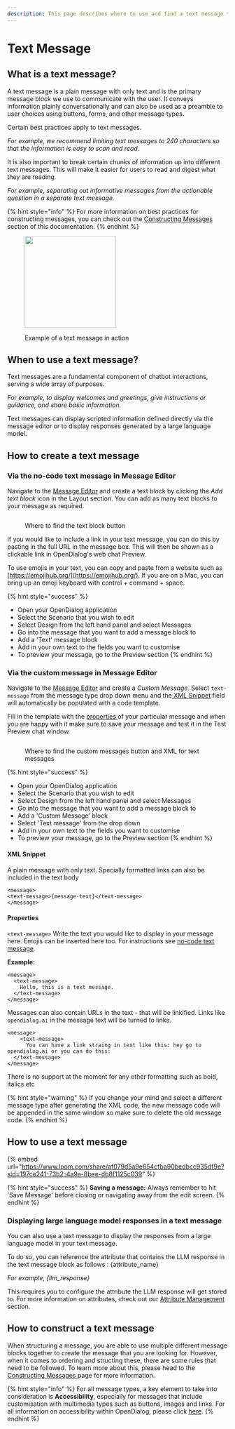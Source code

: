 ```yaml
---
description: This page describes where to use and find a text message type
---
```


# Text Message

## What is a text message?

A text message is a plain message with only text and is the primary message block we use to communicate with the user. It conveys information plainly conversationally and can also be used as a preamble to user choices using buttons, forms, and other message types. &#x20;

Certain best practices apply to text messages.&#x20;

_For example, we recommend limiting text messages to 240 characters so that the information is easy to scan and read._

It is also important to break certain chunks of information up into different text messages. This will make it easier for users to read and digest what they are reading.&#x20;

_For example, separating out informative messages from the actionable question in a separate text message._

{% hint style="info" %}
For more information on best practices for constructing messages, you can check out the [Constructing Messages ](../constructing-messages.md)section of this documentation.
{% endhint %}

<figure><img src="../../../../.gitbook/assets/Screenshot 2024-06-04 at 10.14.39.png" alt="" width="209"><figcaption><p>Example of a text message in action</p></figcaption></figure>

## When to use a text message?

Text messages are a fundamental component of chatbot interactions, serving a wide array of purposes.&#x20;

_For example, to display welcomes and greetings, give instructions or guidance, and share basic information._

Text messages can display scripted information defined directly via the message editor or to display responses generated by a large language model.&#x20;

## How to create a text message

### Via the no-code text message in Message Editor

Navigate to the [Message Editor](../message-editor.md) and create a text block by clicking the _Add text block_ icon in the Layout section. You can add as many text blocks to your message as required.&#x20;

<figure><img src="../../../../.gitbook/assets/Group 2 (2).png" alt=""><figcaption><p>Where to find the text block button </p></figcaption></figure>

If you would like to include a link in your text message, you can do this by pasting in the full URL in the message box. This will then be shown as a clickable link in OpenDialog's web chat Preview.

To use emojis in your text, you can copy and paste from a website such as [https://emojihub.org/](https://emojihub.org/). If you are on a Mac, you can bring up an emoji keyboard with control + command + space.

{% hint style="success" %}
* Open your OpenDialog application
* Select the Scenario that you wish to edit
* Select Design from the left hand panel and select Messages
* Go into the message that you want to add a message block to
* Add a 'Text' message block
* Add in your own text to the fields you want to customise
* To preview your message, go to the Preview section
{% endhint %}

### Via the custom message in Message Editor

Navigate to the [Message Editor](../message-editor.md) and create a _Custom Message._ Select `text-message` from the message type drop down menu and the[ XML Snippet](text-message.md#xml-snippet) field will automatically be populated with a code template.

Fill in the template with the [properties ](text-message.md#properties)of your particular message and when you are happy with it make sure to save your message and test it in the Test Preview chat window.&#x20;

<figure><img src="../../../../.gitbook/assets/Group 3 (1).png" alt=""><figcaption><p>Where to find the custom messages button and XML for text messages</p></figcaption></figure>

{% hint style="success" %}
* Open your OpenDialog application
* Select the Scenario that you wish to edit
* Select Design from the left hand panel and select Messages
* Go into the message that you want to add a message block to
* Add a 'Custom Message' block
* Select 'Text message' from the drop down
* Add in your own text to the fields you want to customise
* To preview your message, go to the Preview section
{% endhint %}

#### XML Snippet

A plain message with only text. Specially formatted links can also be included in the text body

```
<message>
<text-message>{message-text}</text-message>
</message>
```

#### Properties

`<text-message>` Write the text you would like to display in your message here. Emojis can be inserted here too. For instructions see [no-code text message](text-message.md#via-the-no-code-text-message-in-message-editor).

**Example:**

```
<message>
  <text-message> 
    Hello, this is a text message.
  </text-message>
</message>

```

Messages can also contain URLs in the text - that will be linkified. Links like `opendialog.ai` in the message text will be turned to links.

```
<message>
    <text-message> 
      You can have a link straing in text like this: hey go to opendialog.ai or you can do this:
  </text-message>
</message>
```

There is no support at the moment for any other formatting such as bold, italics etc

{% hint style="warning" %}
If you change your mind and select a different message type after generating the XML code, the new message code will be appended in the same window so make sure to delete the old message code.
{% endhint %}

## How to use a text message

{% embed url="https://www.loom.com/share/af079d5a9e654cfba90bedbcc935df9e?sid=197ce241-73b2-4a9a-8bee-db8f1125c039" %}

{% hint style="success" %}
**Saving a message:** Always remember to hit 'Save Message' before closing or navigating away from the edit screen.
{% endhint %}

### Displaying large language model responses in a text message

You can also use a text message to display the responses from a large language model in your text message.

To do so, you can reference the attribute that contains the LLM response in the text message block as follows : {attribute\_name}

_For example, {llm\_response}_

This requires you to configure the attribute the LLM response will get stored to.  For more information on attributes, check out our [Attribute Management](../../../../core-concepts/contexts-and-attributes/attributes.md) section.

## How to construct a text message

When structuring a message, you are able to use multiple different message blocks together to create the message that you are looking for. However, when it comes to ordering and structing these, there are some rules that need to be followed. To learn more about this, please head to the [Constructing Messages ](../constructing-messages.md)page for more information.

{% hint style="info" %}
For all message types, a key element to take into consideration is **Accessibility**, especially for messages that include customisation with multimedia types such as buttons, images and links. For all information on accessibility within OpenDialog, please click [here](../../designing-accessible-chatbots.md).
{% endhint %}
